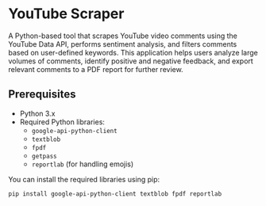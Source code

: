 # YouTube Scraper
 A Python-based tool that scrapes YouTube video comments using the YouTube Data API, performs sentiment analysis, and filters comments based on user-defined keywords. This application helps users analyze large volumes of comments, identify positive and negative feedback, and export relevant comments to a PDF report for further review.

## Prerequisites

- Python 3.x
- Required Python libraries:
  - `google-api-python-client`
  - `textblob`
  - `fpdf`
  - `getpass`
  - `reportlab` (for handling emojis)

You can install the required libraries using pip:

```sh
pip install google-api-python-client textblob fpdf reportlab
